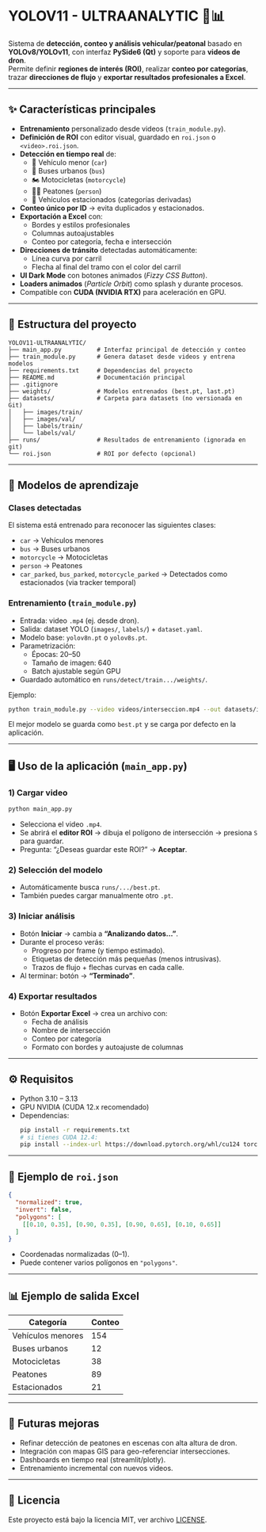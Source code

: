 # YOLOV11 - ULTRAANALYTIC 🚦📊

Sistema de **detección, conteo y análisis vehicular/peatonal** basado en **YOLOv8/YOLOv11**, con interfaz **PySide6 (Qt)** y soporte para **videos de dron**.  
Permite definir **regiones de interés (ROI)**, realizar **conteo por categorías**, trazar **direcciones de flujo** y **exportar resultados profesionales a Excel**.

---

## ✨ Características principales

- **Entrenamiento** personalizado desde videos (`train_module.py`).
- **Definición de ROI** con editor visual, guardado en `roi.json` o `<video>.roi.json`.
- **Detección en tiempo real** de:
  - 🚗 Vehículo menor (`car`)
  - 🚌 Buses urbanos (`bus`)
  - 🏍️ Motocicletas (`motorcycle`)
  - 🚶‍♂️ Peatones (`person`)
  - 🚙 Vehículos estacionados (categorías derivadas)
- **Conteo único por ID** → evita duplicados y estacionados.
- **Exportación a Excel** con:
  - Bordes y estilos profesionales
  - Columnas autoajustables
  - Conteo por categoría, fecha e intersección
- **Direcciones de tránsito** detectadas automáticamente:
  - Línea curva por carril
  - Flecha al final del tramo con el color del carril
- **UI Dark Mode** con botones animados (*Fizzy CSS Button*).
- **Loaders animados** (*Particle Orbit*) como splash y durante procesos.
- Compatible con **CUDA (NVIDIA RTX)** para aceleración en GPU.

---

## 📂 Estructura del proyecto

```
YOLOV11-ULTRAANALYTIC/
├── main_app.py          # Interfaz principal de detección y conteo
├── train_module.py      # Genera dataset desde videos y entrena modelos
├── requirements.txt     # Dependencias del proyecto
├── README.md            # Documentación principal
├── .gitignore
├── weights/             # Modelos entrenados (best.pt, last.pt)
├── datasets/            # Carpeta para datasets (no versionada en Git)
│   ├── images/train/
│   ├── images/val/
│   ├── labels/train/
│   └── labels/val/
├── runs/                # Resultados de entrenamiento (ignorada en git)
└── roi.json             # ROI por defecto (opcional)
```

---

## 🧠 Modelos de aprendizaje

### Clases detectadas
El sistema está entrenado para reconocer las siguientes clases:

- `car` → Vehículos menores
- `bus` → Buses urbanos
- `motorcycle` → Motocicletas
- `person` → Peatones
- `car_parked`, `bus_parked`, `motorcycle_parked` → Detectados como estacionados (via tracker temporal)

### Entrenamiento (`train_module.py`)
- Entrada: video `.mp4` (ej. desde dron).
- Salida: dataset YOLO (`images/`, `labels/`) + `dataset.yaml`.
- Modelo base: `yolov8n.pt` o `yolov8s.pt`.
- Parametrización:
  - Épocas: 20–50
  - Tamaño de imagen: 640
  - Batch ajustable según GPU
- Guardado automático en `runs/detect/train.../weights/`.

Ejemplo:
```bash
python train_module.py --video videos/interseccion.mp4 --out datasets/interseccion   --epochs 30 --imgsz 640
```

El mejor modelo se guarda como `best.pt` y se carga por defecto en la aplicación.

---

## 🖥️ Uso de la aplicación (`main_app.py`)

### 1) Cargar video
```bash
python main_app.py
```
- Selecciona el video `.mp4`.
- Se abrirá el **editor ROI** → dibuja el polígono de intersección → presiona `S` para guardar.
- Pregunta: “¿Deseas guardar este ROI?” → **Aceptar**.

### 2) Selección del modelo
- Automáticamente busca `runs/.../best.pt`.
- También puedes cargar manualmente otro `.pt`.

### 3) Iniciar análisis
- Botón **Iniciar** → cambia a **“Analizando datos…”**.
- Durante el proceso verás:
  - Progreso por frame (y tiempo estimado).
  - Etiquetas de detección más pequeñas (menos intrusivas).
  - Trazos de flujo + flechas curvas en cada calle.
- Al terminar: botón → **“Terminado”**.

### 4) Exportar resultados
- Botón **Exportar Excel** → crea un archivo con:
  - Fecha de análisis
  - Nombre de intersección
  - Conteo por categoría
  - Formato con bordes y autoajuste de columnas

---

## ⚙️ Requisitos

- Python 3.10 – 3.13
- GPU NVIDIA (CUDA 12.x recomendado)
- Dependencias:
  ```bash
  pip install -r requirements.txt
  # si tienes CUDA 12.4:
  pip install --index-url https://download.pytorch.org/whl/cu124 torch torchvision torchaudio
  ```

---

## 📝 Ejemplo de `roi.json`

```json
{
  "normalized": true,
  "invert": false,
  "polygons": [
    [[0.10, 0.35], [0.90, 0.35], [0.90, 0.65], [0.10, 0.65]]
  ]
}
```

- Coordenadas normalizadas (0–1).
- Puede contener varios polígonos en `"polygons"`.

---

## 📊 Ejemplo de salida Excel

| Categoría         | Conteo |
|-------------------|--------|
| Vehículos menores | 154    |
| Buses urbanos     | 12     |
| Motocicletas      | 38     |
| Peatones          | 89     |
| Estacionados      | 21     |

---

## 🔮 Futuras mejoras

- Refinar detección de peatones en escenas con alta altura de dron.  
- Integración con mapas GIS para geo-referenciar intersecciones.  
- Dashboards en tiempo real (streamlit/plotly).  
- Entrenamiento incremental con nuevos videos.  

---

## 📜 Licencia
Este proyecto está bajo la licencia MIT, ver archivo [LICENSE](LICENSE).

